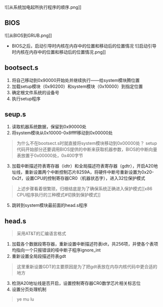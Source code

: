 ![[从系统加电起所执行程序的顺序.png]]

## BIOS
![[从BIOS到GRUB.png]]
+ BIOS之后，启动引导时内核在内存中的位置和移动后的位置情况
![[启动引导时内核在内存中的位置和移动后的位置情况.png]]
## bootsect.s
1. 将自己移动到0x90000开始处并继续执行——给system模块腾位置
2. 加载setup模块（0x90200）和system模块（0x10000）到指定位置
3. 确定根文件系统的设备号
4. 执行setup程序
## seup.s
1. 读取机器系统数据，保留到0x90000处
2. 将system模块从0x10000-0x8ffff移动到0x00000处
> 为什么不在bootsect.s时就直接将system模块移动到0x00000处？
> setup代码开始部分还要调用BIOS提供的中断来获取机器参数，BIOS的中断向量表放置于0x00000处，0x400字节
3. 加载中断描述符表寄存器（idtr）和全局描述符表寄存器（gdtr），开启A20地址线，重新设置两个中断控制芯片8259A，将硬件中断号重新设置为0x20-0x2f，设置CPU的控制寄存器CR0（机器状态字），进入32位保护模式
>上述步骤看着很繁琐，归根结底是为了确保系统正确进入保护模式[[x86 CPU程序执行的三种模式#切换到保护模式]]
5. 跳转到system模块最前面的head.s程序

## head.s
> 采用AT&T的汇编语言格式
1. 加载各个数据段寄存器，重新设置中断描述符表idt，共256项，并使各个表项均指向一个只报错误的哑中断子程序ignore_int
2. 重新设置全局段描述符表gdt
> 这里重新设置GDT的主要原因是为了把gdt表放在内存内核代码中更合适的地方
3. 检测A20地址线是否开启，设置控制寄存器CR0数学芯片相关标志位
4. 设置分页处理机制
> ye mu lu

